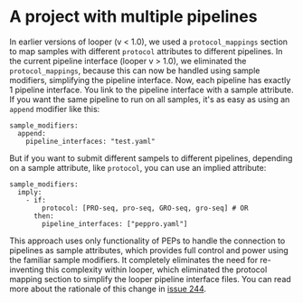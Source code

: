 # A project with multiple pipelines

In earlier versions of looper (v < 1.0), we used a `protocol_mappings` section to map samples with different `protocol` attributes to different pipelines. In the current pipeline interface (looper v > 1.0), we eliminated the `protocol_mappings`, because this can now be handled using sample modifiers, simplifying the pipeline interface. Now, each pipeline has exactly 1 pipeline interface. You link to the pipeline interface with a sample attribute. If you want the same pipeline to run on all samples, it's as easy as using an `append` modifier like this:

```
sample_modifiers:
  append:
    pipeline_interfaces: "test.yaml"
```

But if you want to submit different sampels to different pipelines, depending on a sample attribute, like `protocol`, you can use an implied attribute:

```
sample_modifiers:
  imply:
    - if:
        protocol: [PRO-seq, pro-seq, GRO-seq, gro-seq] # OR
      then:
        pipeline_interfaces: ["peppro.yaml"]
```

This approach uses only functionality of PEPs to handle the connection to pipelines as sample attributes, which provides full control and power using the familiar sample modifiers. It completely eliminates the need for re-inventing this complexity within looper, which eliminated the protocol mapping section to simplify the looper pipeline interface files. You can read more about the rationale of this change in [issue 244](https://github.com/pepkit/looper/issues/244#issuecomment-611154594).
